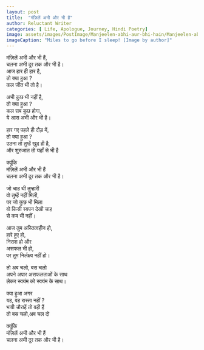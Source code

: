 ```yaml
---
layout: post
title:  "मंज़िलें अभी और भी हैं"
author: Reluctant Writer
categories: [ Life, Apologue, Journey, Hindi Poetry]
image: assets/images/PostImage/Manjeelen-abhi-aur-bhi-hain/Manjeelen-abhi-aur-bhi-hain.jpg
imageCaption: "Miles to go before I sleep! [Image by author]"
---
```

मंज़िलें अभी और भी हैं, <br>
चलना अभी दूर तक और भी है। <br>
आज हार ही हार है, <br>
तो क्या हुआ ? <br>
कल जीत भी तो है।

अभी कुछ भी नहीं है,<br>
तो क्या हुआ ? <br>
कल सब कुछ होगा,<br>
ये आस अभी और भी है।

हार गए पहले ही दौड़ में, <br>
तो क्या हुआ ? <br>
उठना तो तुम्हें खुद ही है,  <br>
और शुरुआत तो यहाँ से भी है

क्यूंकि <br>
मंज़िलें अभी और भी हैं <br>
चलना अभी दूर तक और भी है।

जो चाह थी तुम्हारी <br>
वो तुम्हें नहीं मिली, <br>
पर जो कुछ भी मिला <br>
वो किसी स्वपन देखी चाह <br>
से कम भी नहीं।

आज तुम अस्तित्वहीन हो, <br>
हारे हुए हो, <br>
निराश हो और <br>
असफल भी हो, <br>
पर तुम निर्लक्ष्य नहीं हो।

तो अब चलो, बस चलो <br>
अपने अपार असफलताओं के साथ <br>
लेकर स्वयंम को स्वयंम  के साथ। <br>

क्या हुआ अगर <br>
यह, वह रास्ता नहीं ? <br>
भावी चौराहें तो वही हैं <br>
तो बस चलो,अब चल दो

क्यूंकि <br>
मंज़िलें अभी और भी हैं <br>
चलना अभी दूर तक और भी है।